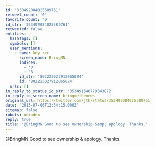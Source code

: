 ```yaml
---
id: '353492084025589761'
retweet_count: '0'
favorite_count: '0'
id_str: '353492084025589761'
retweeted: false
entities:
  hashtags: []
  symbols: []
  user_mentions:
    - name: kuy zer
      screen_name: BringMN
      indices:
        - '0'
        - '8'
      id_str: '802223027912065024'
      id: '802223027912065024'
  urls: []
in_reply_to_status_id_str: '353491540779343872'
in_reply_to_screen_name: bringmethenews
original_url: https://twitter.com/jth/status/353492084025589761
date: '2013-07-06T12:34:15.000Z'
sitemap: false
robots: noindex
reply: true
title: '@BringMN Good to see ownership &amp; apology. Thanks.'
---
```


@BringMN Good to see ownership &amp; apology. Thanks.